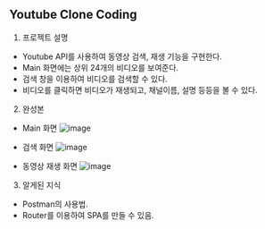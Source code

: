 ## Youtube Clone Coding

1. 프로젝트 설명
 - Youtube API를 사용하여 동영상 검색, 재생 기능을 구현한다.
 - Main 화면에는 상위 24개의 비디오를 보여준다.
 - 검색 창을 이용하여 비디오를 검색할 수 있다.
 - 비디오를 클릭하면 비디오가 재생되고, 채널이름, 설명 등등을 볼 수 있다.

2. 완성본
- Main 화면
  ![image](https://user-images.githubusercontent.com/17793440/123561425-31eb8a00-d7e3-11eb-9eb7-2f2c5975fd0a.png)
  
- 검색 화면
  ![image](https://user-images.githubusercontent.com/17793440/123561451-56dffd00-d7e3-11eb-998e-110b7235cd10.png)

- 동영상 재생 화면
  ![image](https://user-images.githubusercontent.com/17793440/123561467-665f4600-d7e3-11eb-97e5-58067e75da3e.png)

3. 알게된 지식  
 - Postman의 사용법.
 - Router를 이용하여 SPA를 만들 수 있음.  
